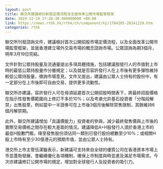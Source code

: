 ```yaml
---
layout: post
title: 聯交所建議檢討新股定價流程及全面改革公開市場監管框架
date: 2024-12-19 17:28:30.000000000 +08:00
link: https://news.rthk.hk/rthk/ch/component/k2/1784205-20241219.htm
categories: rthk
---
```


聯交所刊發諮詢文件，建議檢討首次公開招股市場定價流程，以及全面改革公開市場監管框架，並就香港建立場外交易市場的概念諮詢市場。公眾諮詢為期3個月，明年3月19日完結。

文件針對公眾持股量及流通量提出多項具體措施，包括建議按發行人的市值對上市時的最低公眾持股量作分層規定；以及就是否容許發行人在上市後有更多彈性維持較低公眾持股量，徵詢市場意見。文件又提出，建議由公眾人士持有的股份中，有一定部分在上市後即可自由交易，提供更多流動性。

聯交所亦建議，容許發行人可在毋須延遲首次公開招股時間表下，將最終招股價格在指示性發售價範圍向上修訂不多於10%；以及考慮允許基石投資者「分階段解禁」出售股票，例如當中一半證券可在上市後3個月後解除禁售限制，其餘維持6個月解禁期。

此外，聯交所建議增加「具議價能力」投資者的參與，減少最終發售價與上市後的實際交易價格之間存在較大差距的情況。建議降低A+H股發行人須於香港上市的最低H股數門檻，降至發售股份須佔同一類別已發行股份總數至少10%；或相關H股上市時有至少30億港元的預期市值，並由公眾人士持有。

港交所上市主管伍潔鏇表示，新建議可支持來自全球的優質公司在香港資本市場上市並蓬勃發展，會繼續優化各項機制，確保上市制度與時並進及滿足市場需求。今次亦建議修訂公開市場的規定，增加對全球發行人及投資者的吸引力。
